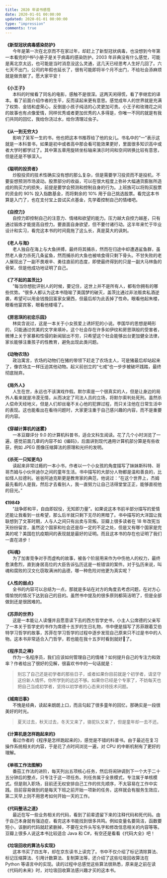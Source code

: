 ```yaml
---
title: 2020 年读书感悟
date: 2020-01-01 00:00:00
updated: 2020-01-01 00:00:00
type: "impression"
comments: true
---
```


<style>
.post-title {
  display: none !important;
}
.posts-expand {
  padding-top: 0px !important;
}
h4{
  margin-bottom: 0px !important;
}
</style>

<h4 id="新型冠状病毒感染防护">《新型冠状病毒感染防护》</h4>&nbsp;&nbsp;&nbsp;&nbsp;&nbsp;&nbsp;今年是第一次在北京而不在家过年，却赶上了新型冠状病毒，也没想到今年第一本看完的<del>“书”</del>小册子是关于病毒的感染防护。2003 年非典没有什么感觉，可能是离北京太远，也可能是当时消息没这么灵通，这几天已经思考人生好几回了。六七天不出门，公司的年假也延长了，很有可能即将半个月不出门，不给社会添麻烦就是做贡献了。愿大家平安！

<h4 id="小王子">《小王子》</h4>&nbsp;&nbsp;&nbsp;&nbsp;&nbsp;&nbsp;本科的时候看了同名的电影，感触不是很深。这两天闲得慌，看了李继宏的译本。看了前面介绍作者的生平，反而读起来更有意思。感觉成年人的世界就是充满了权势、金钱和虚荣心，反倒是小孩子纯洁的心灵更加可贵。小王子和玫瑰花之间的故事也有点像爱情，同样优秀或者更加优秀的人多得是，你唯一不同的就是有我们共同的回忆，我给你浇过水，给你清理过虫子。

<h4 id="从一到无穷大">《从一到无穷大》</h4>&nbsp;&nbsp;&nbsp;&nbsp;&nbsp;&nbsp;影响了吴军一生的书，他也把这本书推荐给了他的女儿。书名中的“一”表示这就是一本科普书，如果是初中或者高中那会看可能效果更好，里面很多知识高中或者大学时都学过了。其中第五章用旋转坐标轴来演示时间和空间转换比较有意思，但是还是不够深入。

<h4 id="聪明的投资者">《聪明的投资者》</h4>&nbsp;&nbsp;&nbsp;&nbsp;&nbsp;&nbsp;炒股投资的技术性确实没有想的那么复杂，但是需要学习投资而不是投机，不要妄想预测市场波动。股票部分的收益，可以在很大程度上弥补大幅通货膨胀所造成的购买力的损失，前提是要学会预测和控制自身的行为。上班族可以将购买股票的资金的 90% 投入指数基金，而将剩余的 10% 用于自己挑选股票。看完这本书算是入门了，也在支付宝上尝试买点基金，先学着控制自己的情绪吧。

<h4 id="自控力">《自控力》</h4>&nbsp;&nbsp;&nbsp;&nbsp;&nbsp;&nbsp;自控力即控制自己的注意力、情绪和欲望的能力。压力越大自控力越差，只有通过锻炼才能提高自控力。要直面自身欲望，但不要付诸行动。这半年来忙于毕业设计和实习，看完这本书的时间竟拖了这么长，真是莫大的讽刺。

<h4 id="老人与海">《老人与海》</h4>&nbsp;&nbsp;&nbsp;&nbsp;&nbsp;&nbsp;老人独自在海上与大鱼拼搏，最终将其捕杀，然而在归途中却遭遇鲨鱼群，虽然老人奋力杀死几条鲨鱼，然而捕杀的大鱼也被啃食得只剩下骨头。不甘失败的老人展现出了一副不畏艰辛、勇往直前的态度，即使最终得到的只是一副大马林鱼的骨架，但是他成功地证明了自己。

<h4 id="了不起的盖茨比">《了不起的盖茨比》</h4>&nbsp;&nbsp;&nbsp;&nbsp;&nbsp;&nbsp;”每当你想批评别人的时候，要记住，这世上并不是所有人，都有你拥有的哪些优势。“很多人都认为这本书隐喻了美国梦的破灭，盖茨比通过非法贩卖私酒逆袭，希望可以用金钱挽回富家女黛西，但最后却为此丢掉了性命。眼看他起朱楼，眼看他宴宾客，眼看他楼塌了。

<h4 id="房思琪的初恋乐园">《房思琪的初恋乐园》</h4>&nbsp;&nbsp;&nbsp;&nbsp;&nbsp;&nbsp;林奕含说过，这是一本关于小女孩爱上诱奸犯的小说。李国华的思想是畸形的，只能通过优美的文字来填补。这个社会存在许多如伊纹和房思琪般的受害者，微博上关于家暴和性侵的新闻层出不穷，只希望这个社会能够出台更加健全法律，家长能够注重孩子的性教育，避免出现此类问题。

<h4 id="动物农场">《动物农场》</h4>&nbsp;&nbsp;&nbsp;&nbsp;&nbsp;&nbsp;政治寓言，农场的动物们在猪的带领下赶走了农场主人，可是猪最后却站起来了，像农场主一样压迫其他动物。起义前创立的“七戒”也一步步被破坏践踏，最终彻底抛弃。

<h4 id="局外人">《局外人》</h4>&nbsp;&nbsp;&nbsp;&nbsp;&nbsp;&nbsp;人生在世，永远也不该演戏作假。默尔索是一个很真实的人，但是让身边的局外人看来就是冷漠无情，从而决定了司法人员的立场，将默尔索判处死刑。虽然杀人偿命天经地义，但是人们却丝毫不关心他的犯罪过程，而只关注他在日常生活中的表现。这也能看出在看待问题时，大家更注重于自己感兴趣的内容，而不是重要的内容。

<h4 id="穿越计算机的迷雾">《穿越计算机的迷雾》</h4>&nbsp;&nbsp;&nbsp;&nbsp;&nbsp;&nbsp;一本豆瓣评分 9.0 的计算机科普书，适合文科生阅读。花了几个小时浏览了一遍，感觉前面几章的内容不如《编码》，后面讲到现代通用计算机部分算是有些收获，例如 JPEG 图像压缩算法的原理和光纤的发明。

<h4 id="杀死一只知更鸟">《杀死一只知更鸟》</h4>&nbsp;&nbsp;&nbsp;&nbsp;&nbsp;&nbsp;读起来非常过瘾的一本小书，作者以一个小女孩的角度描写了妹妹斯科特、哥哥杰姆与小伙伴迪尔之间的童年生活。书中描写的大部分人物都是温和善良的，比如怪人拉德利。爸爸阿迪克斯更是教育家的典范，他说过：“在这个世界上，杰姆最先看的人是我，然后才去看别人，我一直努力让自己活得堂堂正正，能够直视他的目光。”

<h4 id="1984">《1984》</h4>&nbsp;&nbsp;&nbsp;&nbsp;&nbsp;&nbsp;“战争即和平，自由即奴役，无知即力量”。如果说这本书前半部分描写的爱情还能让我看到一丝希望，那么后半就只剩下无尽的黑暗了。书中描写的大洋国让我联想到了文革时期，人与人之间只有出卖与背叛。豆瓣上很多读者在 18 年改宪当天纷纷留言，虽然这个国家和社会还是存一定的不足之处，但是又有哪个国家是完美的呢？美国在抗疫期间的表现就是最好的证明。而且这本书的存在也证明了我们一直在进步！

<h4 id="叫魂">《叫魂》</h4>&nbsp;&nbsp;&nbsp;&nbsp;&nbsp;&nbsp;为了加害竞争对手而虚构的故事，被各个阶层用来作为中伤他人的权力，最终愈演愈烈，直到身居高位的大臣告诉弘历这是一桩错误的案件。对于弘历来说，叫魂和腐败的汉文化窃取满洲的品德，哪一种危险对他更为真实呢？

<h4 id="人性的弱点">《人性的弱点》</h4>&nbsp;&nbsp;&nbsp;&nbsp;&nbsp;&nbsp;全书的内容可以总结为一点，那就是多站在对方的角度去考虑问题，在对方心情愉悦的情况下达到自己的目的。虽然书中提及的很多原则都简洁明了，但是全部做到还是很困难的。

<h4 id="苏菲的世界">《苏菲的世界》</h4>&nbsp;&nbsp;&nbsp;&nbsp;&nbsp;&nbsp;这是一本能让人读懂并且愿意读下去的西方哲学史书，小主人公席德的父亲写了一本关于哲学史的书作为席德十五岁的生日礼物，书中便是描写了苏菲跟着艾伯特学习哲学的故事，苏菲在学习哲学的过程中逐步发现自己原来只不过是书中的人物。这本书非常适合入门哲学，若也能在我十五岁时看到就好了。

<h4 id="程序员之禅">《程序员之禅》</h4>&nbsp;&nbsp;&nbsp;&nbsp;&nbsp;&nbsp;作为一名程序员，我们应该如何管理自己的情绪？如何提升自己的专注力和效率？作者给出了很好的见解，很喜欢书中的一句话就是：

> 别忘了自己还是初学者的那些日子，或者如果你目前就是个初学者，请坚守这份新人情怀。你所学到的远远不够。如果你已经是个专家了，不妨每天也把自己当成初学者，坚持以初学者的心态来对待技术问题。

<h4 id="城南旧事">《城南旧事》</h4>&nbsp;&nbsp;&nbsp;&nbsp;&nbsp;&nbsp;不愧是经典，读起来朗朗上口，而且勾起了很多童年的回忆，那确实是一段很美好的时光。

> 夏天过去，秋天过去，冬天又来了，骆驼队又来了，但是童年却一去不还。

<h4 id="计算机是怎样跑起来的">《计算机是怎样跑起来的》</h4>&nbsp;&nbsp;&nbsp;&nbsp;&nbsp;&nbsp;看过作者的《程序是怎样跑起来的》，感觉是不错的科普书。由于最近在复习操作系统相关的内容，于是花了点时间浏览一遍，对 CPU 的中断机制有了更好的理解。

<h4 id="单核工作法图解">《单核工作法图解》</h4>&nbsp;&nbsp;&nbsp;&nbsp;&nbsp;&nbsp;番茄工作法的进阶，每天列出五项核心任务，然后将闹钟调到下一个大于二十五分钟后的整点，只专注于这一项任务。列任务属于全景模式，专注属于单核模式。但是刚入职场，目前还无权安排自己工作的优先顺序，不太容易在工作中实践。目前容易做到的是每天下班之前开始一项新的任务，这样就会有服务生效应，第二天早上则不用思考如何开始一天的工作。

<h4 id="代码整洁之道">《代码整洁之道》</h4>&nbsp;&nbsp;&nbsp;&nbsp;&nbsp;&nbsp;最近在写一些业务相关的代码，看到了前辈遗留下来的注释代码和死代码。由于自己本身就有强迫症，看完这本书能找到很多共鸣。例如变量名要简洁，函数要短小，该删的代码就赶紧删掉，不要在文件头写名字和修改信息相关的内容等等。豆瓣上很多人说这本书比较适合 Java 和 C#，有空还是看看《代码大全》吧！

<h4 id="垃圾回收的算法与实现">《垃圾回收的算法与实现》</h4>&nbsp;&nbsp;&nbsp;&nbsp;&nbsp;&nbsp;这本书买了四五年，却在京东读书上读完了。书中不仅介绍了标记清除算法、标记压缩算法、引用计数算法、复制算法等，还介绍了这些垃圾回收算法在 Python 等语言中的实现。读的过程中总感觉这些算法很熟悉，原来是之前在读《代码的未来》时，对垃圾回收算法感兴趣才买的这本书。